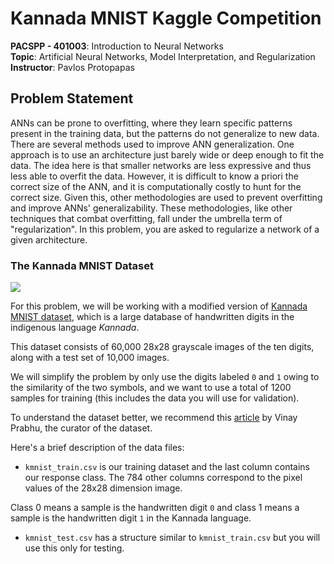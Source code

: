 # Kannada MNIST Kaggle Competition
**PACSPP - 401003**: Introduction to Neural Networks  
**Topic**: Artificial Neural Networks, Model Interpretation, and Regularization  
**Instructor**: Pavlos Protopapas

## Problem Statement

ANNs can be prone to overfitting, where they learn specific patterns present in the training data, but the patterns do not generalize to new data.
There are several methods used to improve ANN generalization. 
One approach is to use an architecture just barely wide or deep enough to fit the data. The idea here is that smaller networks are less expressive and thus less able to overfit the data.
However, it is difficult to know a priori the correct size of the ANN, and it is computationally costly to hunt for the correct size. Given this, other methodologies are used to prevent overfitting and improve ANNs' generalizability. These methodologies, like other techniques that combat overfitting, fall under the umbrella term of "regularization".
In this problem, you are asked to regularize a network of a given architecture.

### The Kannada MNIST Dataset

![](https://www.googleapis.com/download/storage/v1/b/kaggle-user-content/o/inbox%2F3630446%2F1e01bcc28b5ccb7ad38a4ffefb13cde0%2Fwondu.png?generation=1603204077179447&alt=media)

For this problem, we will be working with a modified version of [Kannada MNIST dataset](https://arxiv.org/pdf/1908.01242.pdf), which is a large database of handwritten digits in the indigenous language *Kannada*.

This dataset consists of 60,000 28x28 grayscale images of the ten digits, along with a test set of 10,000 images. 

We will simplify the problem by only use the digits labeled `0` and `1` owing to the similarity of the two symbols, and we want to use a total of 1200 samples for training (this includes the data you will use for validation).

To understand the dataset better, we recommend this [article](https://towardsdatascience.com/a-new-handwritten-digits-dataset-in-ml-town-kannada-mnist-69df0f2d1456) by Vinay Prabhu, the curator of the dataset.

Here's a brief description of the data files:

- `kmnist_train.csv` is our training dataset and the last column contains our response class. The 784 other columns correspond to the pixel values of the 28x28 dimension image.

Class 0 means a sample is the handwritten digit `0` and class 1 means a sample is the handwritten digit `1` in the Kannada language.  

- `kmnist_test.csv` has a structure similar to `kmnist_train.csv` but you will use this only for testing. 

